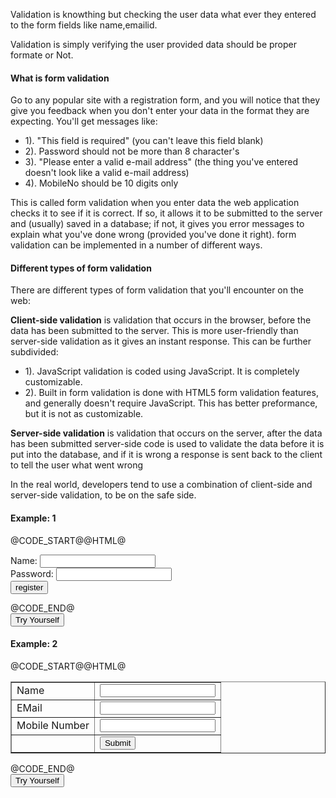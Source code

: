 <p>Validation is knowthing but checking the user data what ever they entered to the form fields like name,emailid.</p>
<p>Validation is simply verifying the user provided data should be proper formate or Not.</p>

<h4>What is form validation</h4>
<p>Go to any popular site with a registration form, and you will notice that they give you feedback when you don't enter your data in the format they are expecting. You'll get messages like:</p>
 <ul>
	<li>1). "This field is required" (you can't leave this field blank)</li>
	<li>2). Password should not be more than 8 character's</li>
	<li>3). "Please enter a valid e-mail address" (the thing you've entered doesn't look like a valid e-mail address)</li>
	<li>4). MobileNo should be 10 digits only</li>
</ul>
<p>This is called form validation when you enter data the web application checks it to see if it is correct. If so, it allows it to be submitted to the server and (usually) saved in a database; if not, it gives you error messages to explain what you've done wrong (provided you've done it right). form validation can be implemented in a number of different ways.</p>
<h4>Different types of form validation</h4>
<p>There are different types of form validation that you'll encounter on the web:</p>
<p><b>Client-side validation</b> is validation that occurs in the browser, before the data has been submitted to the server. This is more user-friendly than server-side validation as it gives an instant response. This can be further subdivided:
	<ul>
		<li>1). JavaScript validation is coded using JavaScript. It is completely customizable.</li>
		<li>2). Built in form validation is done with HTML5 form validation features, and generally doesn't require JavaScript. This has better preformance, but it is not as customizable.</li>
	</ul>
</p>
	
<p><b>Server-side validation</b> is validation that occurs on the server, after the data has been submitted server-side code is used to validate the data before it is put into the database, and if it is wrong a response is sent back to the client to tell the user what went wrong</p>
<p>In the real world, developers tend to use a combination of client-side and server-side validation, to be on the safe side.</p>
<h4>Example: 1</h4>
@CODE_START@@HTML@<html>
<body>
<script>  
function validateform(){  
var name=document.myform.name.value;  
var password=document.myform.password.value;  
  
if (name==null || name==""){  
  alert("Name can't be blank");  
  return false;  
}else if(password.length<6){  
  alert("Password must be at least 6 characters long.");  
  return false;  
  } else{
	alert("Entered data is valid only..")
}
}  
</script>  
<body>  
<form name="myform" method="post" action="" onsubmit="return validateform()" >  
Name:     <input type="text" name="name"><br/>
Password: <input type="password" name="password"><br/>  
<input type="submit" value="register">  
</form>  
</body>
</html>@CODE_END@
<div class="min-height-50" id="jsval1"><button type="button"  class="cws-button border-radius bt-color-3 pull-right" ng-click="tryYourSelf('jsval1','js')">Try Yourself</button></div>
<h4>Example: 2</h4>
@CODE_START@@HTML@<html>
<head>
<title>Form Validation Example</title>
<script type="text/javascript">
function formValidator()
{
var nm=document.forms["form1"]["name"].value;
var em = document.forms["form1"]["email"].value;
var atpos = em.indexOf("@");
var dotpos = em.lastIndexOf(".");
var mn = document.forms["form1"]["mob"].value;
var mobNumLen = document.forms["form1"]["mob"].value.length; 
if(nm == "" || nm == null)
{
alert( "Name Field must not be empty" );
document.form1.name.focus() ;
return false;
} 
if(em == null || nm=="")
{
alert("Email field must not be empty");
document.form1.email.focus();
return false;
} 
if (atpos<1 || dotpos<atpos+2 || dotpos+2>=em.length)
{
alert("Enter proper e-mail address");
document.form1.email.focus();
return false;
}

if(mn == "" || mn == null || isNaN(mn) ||
mn.length < 10 || mn.length >10 )
{
alert( "Mobile Number must be in the format ##### and of minimum 10 digits" );
document.form1.mob.focus() ;
return false;
} 
return( true );

}
</script>
<body>
	<form action="success.html" name="form1"
		onsubmit="return formValidator();">
		<table border="1">
			<tr>
				<td>Name</td>
				<td><input type="text" name="name" /></td>
			</tr>
			<tr>
				<td>EMail</td>
				<td><input type="text" name="email" /></td>
			</tr>
			<tr>
				<td>Mobile Number</td>
				<td><input type="text" name="mob" /></td>
			</tr>
			<tr>
				<td></td>
				<td><input type="submit" value="Submit" /></td>
			</tr>
		</table>
	</form>
</body>
</html>@CODE_END@
<div class="min-height-50" id="jsval2"><button type="button"  class="cws-button border-radius bt-color-3 pull-right" ng-click="tryYourSelf('jsval2','js')">Try Yourself</button></div>

